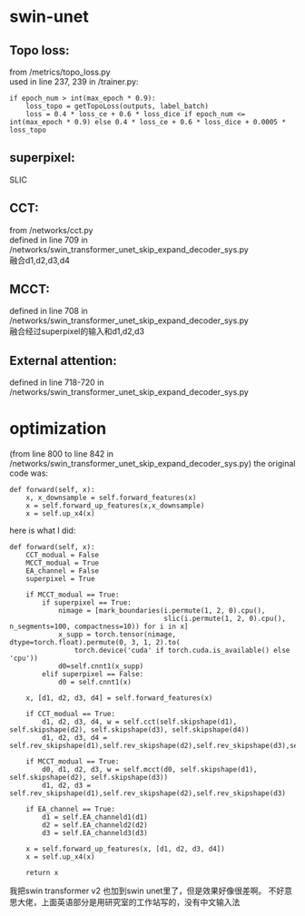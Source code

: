 # swin-unet

## Topo loss:
from /metrics/topo_loss.py  
used in line 237, 239 in /trainer.py:
    
    if epoch_num > int(max_epoch * 0.9):
        loss_topo = getTopoLoss(outputs, label_batch)  
        loss = 0.4 * loss_ce + 0.6 * loss_dice if epoch_num <= int(max_epoch * 0.9) else 0.4 * loss_ce + 0.6 * loss_dice + 0.0005 * loss_topo  
        
## superpixel:
SLIC

## CCT:
from /networks/cct.py  
defined in line 709 in /networks/swin_transformer_unet_skip_expand_decoder_sys.py  
融合d1,d2,d3,d4

## MCCT:
defined in line 708 in /networks/swin_transformer_unet_skip_expand_decoder_sys.py  
融合经过superpixel的输入和d1,d2,d3

## External attention:
defined in line 718-720 in /networks/swin_transformer_unet_skip_expand_decoder_sys.py  

# optimization 
(from line 800 to line 842 in /networks/swin_transformer_unet_skip_expand_decoder_sys.py)
the original code was:  

    def forward(self, x):  
        x, x_downsample = self.forward_features(x)  
        x = self.forward_up_features(x,x_downsample)  
        x = self.up_x4(x)  
        
here is what I did:  

    def forward(self, x):
        CCT_modual = False
        MCCT_modual = True
        EA_channel = False
        superpixel = True

        if MCCT_modual == True:
            if superpixel == True:
                nimage = [mark_boundaries(i.permute(1, 2, 0).cpu(),
                                          slic(i.permute(1, 2, 0).cpu(), n_segments=100, compactness=10)) for i in x]
                x_supp = torch.tensor(nimage, dtype=torch.float).permute(0, 3, 1, 2).to(
                    torch.device('cuda' if torch.cuda.is_available() else 'cpu'))
                d0=self.cnnt1(x_supp)
            elif superpixel == False:
                d0 = self.cnnt1(x)

        x, [d1, d2, d3, d4] = self.forward_features(x)

        if CCT_modual == True:
            d1, d2, d3, d4, w = self.cct(self.skipshape(d1), self.skipshape(d2), self.skipshape(d3), self.skipshape(d4))
            d1, d2, d3, d4 = self.rev_skipshape(d1),self.rev_skipshape(d2),self.rev_skipshape(d3),self.rev_skipshape(d4)

        if MCCT_modual == True:
            d0, d1, d2, d3, w = self.mcct(d0, self.skipshape(d1), self.skipshape(d2), self.skipshape(d3))
            d1, d2, d3 = self.rev_skipshape(d1),self.rev_skipshape(d2),self.rev_skipshape(d3)
            
        if EA_channel == True:
            d1 = self.EA_channeld1(d1)
            d2 = self.EA_channeld2(d2)
            d3 = self.EA_channeld3(d3)

        x = self.forward_up_features(x, [d1, d2, d3, d4])
        x = self.up_x4(x)

        return x
我把swin transformer v2 也加到swin unet里了，但是效果好像很差啊。 不好意思大佬，上面英语部分是用研究室的工作站写的，没有中文输入法

